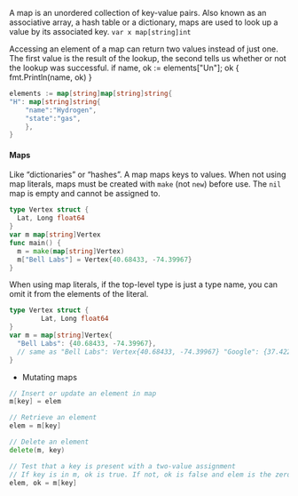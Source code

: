 

A map is an unordered collection of key-value pairs.
Also known as an associative array, a hash table or a
dictionary, maps are used to look up a value by its associated
key.  `var x map[string]int`

Accessing an element of a map can return two values
instead of just one. The first value is the result of the
lookup, the second tells us whether or not the lookup
was successful.
if name, ok := elements["Un"]; ok {
fmt.Println(name, ok)
}

```go
elements := map[string]map[string]string{
"H": map[string]string{
    "name":"Hydrogen",
    "state":"gas",
    },
}
```

#### Maps

Like “dictionaries” or “hashes”. A map maps keys to values.
When not using map literals, maps must be created with `make` (not `new`) before use.
The `nil` map is empty and cannot be assigned to.

```go
type Vertex struct {
  Lat, Long float64
}
var m map[string]Vertex
func main() {
  m = make(map[string]Vertex)
  m["Bell Labs"] = Vertex{40.68433, -74.39967}
}
```

When using map literals, if the top-level type is just a type name, you can omit it from the elements of the literal.

```go
type Vertex struct {
        Lat, Long float64
}
var m = map[string]Vertex{
  "Bell Labs": {40.68433, -74.39967},
  // same as "Bell Labs": Vertex{40.68433, -74.39967} "Google": {37.42202, -122.08408},
}
```

- Mutating maps

```go
// Insert or update an element in map
m[key] = elem

// Retrieve an element
elem = m[key]

// Delete an element
delete(m, key)

// Test that a key is present with a two-value assignment
// If key is in m, ok is true. If not, ok is false and elem is the zero value for the map’s element type.
elem, ok = m[key]
```
